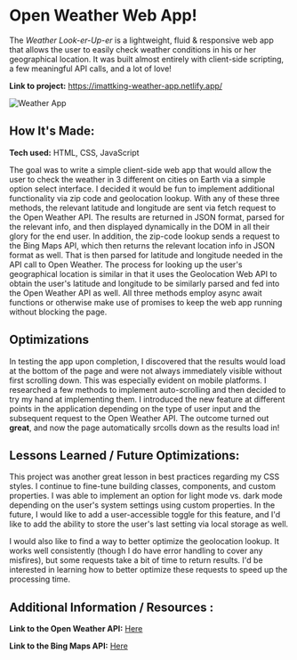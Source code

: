 # Open Weather Web App!

The *Weather Look-er-Up-er* is a lightweight, fluid & responsive web app that allows the user to easily check weather conditions in his or her geographical location. It was built almost entirely with client-side scripting, a few meaningful API calls, and a lot of love!

**Link to project:** https://imattking-weather-app.netlify.app/

![Weather App](https://raw.githubusercontent.com/imattking/open-weather-web-app-public-demo/main/weather-app.jpg)

## How It's Made:

**Tech used:** HTML, CSS, JavaScript

The goal was to write a simple client-side web app that would allow the user to check the weather in 3 different on cities on Earth via a simple option select interface. I decided it would be fun to implement additional functionality via zip code and geolocation lookup. With any of these three methods, the relevant latitude and longitude are sent via fetch request to the Open Weather API. The results are returned in JSON format, parsed for the relevant info, and then displayed dynamically in the DOM in all their glory for the end user. In addition, the zip-code lookup sends a request to the Bing Maps API, which then returns the relevant location info in JSON format as well. That is then parsed for latitude and longitude needed in the API call to Open Weather. The process for looking up the user's geographical location is similar in that it uses the Geolocation Web API to obtain the user's latitude and longitude to be similarly parsed and fed into the Open Weather API as well. All three methods employ async await functions or otherwise make use of promises to keep the web app running without blocking the page.

## Optimizations

In testing the app upon completion, I discovered that the results would load at the bottom of the page and were not always immediately visible without first scrolling down. This was especially evident on mobile platforms. I researched a few methods to implement auto-scrolling and then decided to try my hand at implementing them. I introduced the new feature at different points in the application depending on the type of user input and the subsequent request to the Open Weather API. The outcome turned out **great**, and now the page automatically srcolls down as the results load in!

## Lessons Learned / Future Optimizations:

This project was another great lesson in best practices regarding my CSS styles. I continue to fine-tune building classes, components, and custom properties. I was able to implement an option for light mode vs. dark mode depending on the user's system settings using custom properties. In the future, I would like to add a user-accessible toggle for this feature, and I'd like to add the ability to store the user's last setting via local storage as well. 

I would also like to find a way to better optimize the geolocation lookup. It works well consistently (though I do have error handling to cover any misfires), but some requests take a bit of time to return results. I'd be interested in learning how to better optimize these requests to speed up the processing time.

## Additional Information / Resources :

**Link to the Open Weather API:** [Here](https://home.openweathermap.org/)

**Link to the Bing Maps API:** [Here](https://www.microsoft.com/en-us/maps/documentation)



